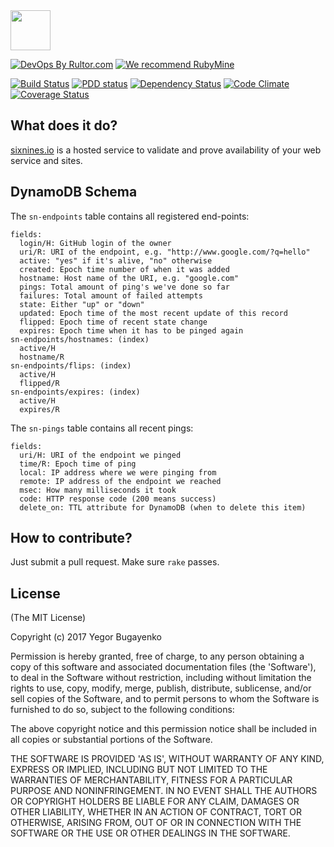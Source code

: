 <img src="http://www.sixnines.io/images/logo.png" width="64px" height="64px"/>

[![DevOps By Rultor.com](http://www.rultor.com/b/yegor256/sixnines)](http://www.rultor.com/p/yegor256/sixnines)
[![We recommend RubyMine](http://img.teamed.io/rubymine-recommend.svg)](https://www.jetbrains.com/ruby/)

[![Build Status](https://travis-ci.org/yegor256/sixnines.svg)](https://travis-ci.org/yegor256/sixnines)
[![PDD status](http://www.0pdd.com/svg?name=yegor256/sixnines)](http://www.0pdd.com/p?name=yegor256/sixnines)
[![Dependency Status](https://gemnasium.com/yegor256/sixnines.svg)](https://gemnasium.com/yegor256/sixnines)
[![Code Climate](http://img.shields.io/codeclimate/github/yegor256/sixnines.svg)](https://codeclimate.com/github/yegor256/sixnines)
[![Coverage Status](https://img.shields.io/coveralls/yegor256/sixnines.svg)](https://coveralls.io/r/yegor256/sixnines)

## What does it do?

[sixnines.io](http://www.sixnines.io) is a hosted service to validate
and prove availability of your web service and sites.

## DynamoDB Schema

The `sn-endpoints` table contains all registered end-points:

```
fields:
  login/H: GitHub login of the owner
  uri/R: URI of the endpoint, e.g. "http://www.google.com/?q=hello"
  active: "yes" if it's alive, "no" otherwise
  created: Epoch time number of when it was added
  hostname: Host name of the URI, e.g. "google.com"
  pings: Total amount of ping's we've done so far
  failures: Total amount of failed attempts
  state: Either "up" or "down"
  updated: Epoch time of the most recent update of this record
  flipped: Epoch time of recent state change
  expires: Epoch time when it has to be pinged again
sn-endpoints/hostnames: (index)
  active/H
  hostname/R
sn-endpoints/flips: (index)
  active/H
  flipped/R
sn-endpoints/expires: (index)
  active/H
  expires/R
```

The `sn-pings` table contains all recent pings:

```
fields:
  uri/H: URI of the endpoint we pinged
  time/R: Epoch time of ping
  local: IP address where we were pinging from
  remote: IP address of the endpoint we reached
  msec: How many milliseconds it took
  code: HTTP response code (200 means success)
  delete_on: TTL attribute for DynamoDB (when to delete this item)
```

## How to contribute?

Just submit a pull request. Make sure `rake` passes.

## License

(The MIT License)

Copyright (c) 2017 Yegor Bugayenko

Permission is hereby granted, free of charge, to any person obtaining a copy
of this software and associated documentation files (the 'Software'), to deal
in the Software without restriction, including without limitation the rights
to use, copy, modify, merge, publish, distribute, sublicense, and/or sell
copies of the Software, and to permit persons to whom the Software is
furnished to do so, subject to the following conditions:

The above copyright notice and this permission notice shall be included in all
copies or substantial portions of the Software.

THE SOFTWARE IS PROVIDED 'AS IS', WITHOUT WARRANTY OF ANY KIND, EXPRESS OR
IMPLIED, INCLUDING BUT NOT LIMITED TO THE WARRANTIES OF MERCHANTABILITY,
FITNESS FOR A PARTICULAR PURPOSE AND NONINFRINGEMENT. IN NO EVENT SHALL THE
AUTHORS OR COPYRIGHT HOLDERS BE LIABLE FOR ANY CLAIM, DAMAGES OR OTHER
LIABILITY, WHETHER IN AN ACTION OF CONTRACT, TORT OR OTHERWISE, ARISING FROM,
OUT OF OR IN CONNECTION WITH THE SOFTWARE OR THE USE OR OTHER DEALINGS IN THE
SOFTWARE.
